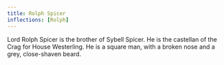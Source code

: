 ```yaml
---
title: Rolph Spicer
inflections: [Rolph]
---
```


Lord Rolph Spicer is the brother of Sybell Spicer. He is the castellan of the Crag for House Westerling. He is a square man, with a broken nose and a grey, close-shaven beard. 


